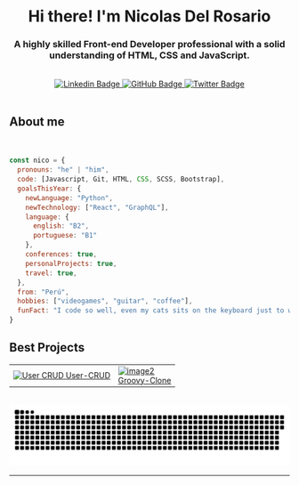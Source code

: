 <div id="header" align="center">
  <h1>Hi there! I'm Nicolas Del Rosario</h1>
  <h3>A highly skilled Front-end Developer professional with a solid understanding of HTML, CSS and JavaScript.</h3>
</div> <br>

<div id="badges" align="center">
<a href="https://www.linkedin.com/in/nicolasdelrosario/" target="_blank">
  <img src="https://img.shields.io/badge/linkedin-171515?style=for-the-badge&logo=linkedin&logoColor=white" alt="Linkedin Badge" />
</a>
<a href="https://github.com/nicolasdelrosario" target="_blank">
  <img src="https://img.shields.io/badge/github-171515?style=for-the-badge&logo=github&logoColor=white" alt="GitHub Badge" />
</a>
<a href="https://twitter.com/nicodelrosar1o" target="_blank">
  <img src="https://img.shields.io/badge/twitter-171515?style=for-the-badge&logo=twitter&logoColor=white" alt="Twitter Badge" />
</a>
</div> <br>

<div id="about-me">
  <h2>About me</h2> <br>
</div>

```javascript
const nico = {
  pronouns: "he" | "him",
  code: [Javascript, Git, HTML, CSS, SCSS, Bootstrap],
  goalsThisYear: {
    newLanguage: "Python",
    newTechnology: ["React", "GraphQL"],
    language: {
      english: "B2",
      portuguese: "B1"
    },
    conferences: true,
    personalProjects: true,
    travel: true,
  },
  from: "Perú",
  hobbies: ["videogames", "guitar", "coffee"],
  funFact: "I code so well, even my cats sits on the keyboard just to watch me work"
}
```

<div id="projects" align="center">
  <h2 align="left">Best Projects</h2>
  <table>
    <tr>
      <td>
        <a href="https://github.com/nicolasdelrosario/User-CRUD" target="_blank">
          <img src="https://res.cloudinary.com/dlghcisov/image/upload/v1674072476/projects/User-CRUD/Read-User.png" alt="User CRUD"></img>
          <figcaption">User-CRUD</figcaption>
        </a>
      </td>
      <td>
        <a href="https://github.com/nicolasdelrosario/Groovy-Clone" target="_blank">
          <img src="https://res.cloudinary.com/dlghcisov/image/upload/v1674005371/projects/Groovy/assets/groovy-homepage.png" alt="image2"></img>
          <figcaption>Groovy-Clone</figcaption>
        </a>
      </td>
    </tr>
  </table>
</div> <br>

<div id="contributions" align="center">
  <a href="https://github.com/nicolasdelrosario"><img src="contributions.svg"></a>
</div>

---

